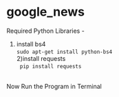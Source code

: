 # google_news
Required Python Libraries - 
1) install bs4<br>
 <code>sudo apt-get install python-bs4<br></code>
2)install requests<br>
  <code> pip install requests<br></code><br>
 
Now Run the Program in Terminal
